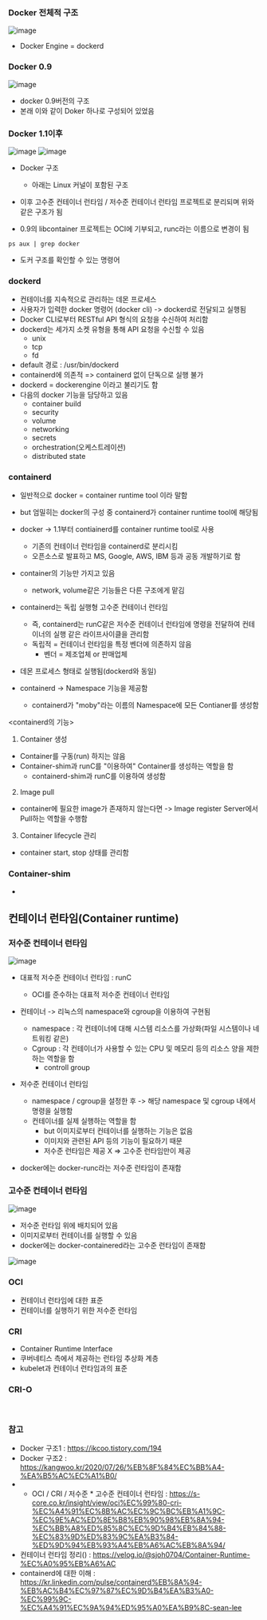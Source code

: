 
### Docker 전체적 구조
![image](https://user-images.githubusercontent.com/80720210/183785374-7d36956c-aa6c-41b5-ae47-870ce982b5de.png)

- Docker Engine = dockerd

### Docker 0.9
![image](https://user-images.githubusercontent.com/80720210/183378602-2d1fe51e-6ce5-43f4-bc05-76128400c1ac.png)
- docker 0.9버전의 구조
- 본래 이와 같이 Doker 하나로 구성되어 있었음

### Docker 1.1이후
![image](https://user-images.githubusercontent.com/80720210/183378560-fcf62f42-2a32-4e6b-94ef-f8ee4fd9fd4d.png)
![image](https://user-images.githubusercontent.com/80720210/183377674-5241cf2e-6412-4b01-9aa8-c3ceaf17e851.png)
- Docker 구조
  - 아래는 Linux 커널이 포함된 구조

- 이후 고수준 컨테이너 런타임 / 저수준 컨테이너 런타임 프로젝트로 분리되며 위와같은 구조가 됨
- 0.9의 libcontainer 프로젝트는 OCI에 기부되고, runc라는 이름으로 변경이 됨

```
ps aux | grep docker
```
- 도커 구조를 확인할 수 있는 명령어

### dockerd
- 컨테이너를 지속적으로 관리하는 데몬 프로세스
- 사용자가 입력한 docker 명령어 (docker cli) -> dockerd로 전달되고 실행됨
- Docker CLI로부터 RESTful API 형식의 요청을 수신하여 처리함
- dockerd는 세가지 소켓 유형을 통해 API 요청을 수신할 수 있음
  - unix
  - tcp
  - fd
- default 경로 : /usr/bin/dockerd
- containerd에 의존적 => containerd 없이 단독으로 실행 불가
- dockerd = dockerengine 이라고 불리기도 함
- 다음의 docker 기능을 담당하고 있음
  - container build
  - security
  - volume
  - networking
  - secrets
  - orchestration(오케스트레이션)
  - distributed state

### containerd
- 일반적으로 docker = container runtime tool 이라 말함
- but 엄밀히는 docker의 구성 중 containerd가 container runtime tool에 해당됨
- docker -> 1.1부터 contiainerd를 container runtime tool로 사용
  - 기존의 컨테이너 런타임을 containerd로 분리시킴
  - 오픈소스로 발표하고 MS, Google, AWS, IBM 등과 공동 개발하기로 함
- container의 기능만 가지고 있음
  - network, volume같은 기능들은 다른 구조에게 맡김
- containerd는 독립 실행형 고수준 컨테이너 런타임
  - 즉, containerd는 runC같은 저수준 컨테이너 런타임에 명령을 전달하여 컨테이너의 실행 같은 라이프사이클을 관리함
  - 독립적 = 컨테이너 런타임을 특정 벤더에 의존하지 않음
    - 벤더 = 제조업체 or 판매업체

- 데몬 프로세스 형태로 실행됨(dockerd와 동일)
- containerd -> Namespace 기능을 제공함
  - containerd가 "moby"라는 이름의 Namespace에 모든 Contianer를 생성함

<containerd의 기능>
1) Container 생성
  - Container를 구동(run) 하지는 않음
  - Container-shim과 runC를 "이용하여" Container를 생성하는 역할을 함
    - containerd-shim과 runC를 이용하여 생성함
2) Image pull
- container에 필요한 image가 존재하지 않는다면 -> Image register Server에서 Pull하는 역할을 수행함

3) Container lifecycle 관리
- container start, stop 상태를 관리함


### Container-shim
- 


## 컨테이너 런타임(Container runtime)
### 저수준 컨테이너 런타임
![image](https://user-images.githubusercontent.com/80720210/181204613-600d20c2-6617-4086-9893-f174fe8cd441.png)

- 대표적 저수준 컨테이너 런타임 : runC
  - OCI를 준수하는 대표적 저수준 컨테이너 런타임
- 컨테이너 -> 리눅스의 namespace와 cgroup을 이용하여 구현됨
  - namespace : 각 컨테이너에 대해 시스템 리소스를 가상화(파일 시스템이나 네트워킹 같은)
  - Cgroup : 각 컨테이너가 사용할 수 있는 CPU 및 메모리 등의 리소스 양을 제한하는 역할을 함
    - controll group
- 저수준 컨테이너 런타임 
  - namespace / cgroup을 설정한 후 -> 해당 namespace 및 cgroup 내에서 명령을 실행함
  - 컨테이너를 실제 실행하는 역할을 함
    - but 이미지로부터 컨테이너를 실행하는 기능은 없음
    - 이미지와 관련된 API 등의 기능이 필요하기 때문
    - 저수준 런타임은 제공 X => 고수준 런타임만이 제공

- docker에는 docker-runc라는 저수준 런타임이 존재함

### 고수준 컨테이너 런타임
![image](https://user-images.githubusercontent.com/80720210/183375754-111287b9-4b33-47b7-bfa1-9fb2f4e780d5.png)


- 저수준 런타임 위에 배치되어 있음
- 이미지로부터 컨테이너를 실행할 수 있음
- docker에는 docker-containered라는 고수준 런타임이 존재함


![image](https://user-images.githubusercontent.com/80720210/181181732-5dfd9431-954e-4fc4-8aa9-fd09f3c95199.png)
  
  
  
  
  
  
  
  
  
  
  
  
  
  
  
### OCI
- 컨테이너 런타임에 대한 표준
- 컨테이너를 실행하기 위한 저수준 런타임

### CRI
- Container Runtime Interface
- 쿠버네티스 측에서 제공하는 런타임 추상화 계층
-  kubelet과 컨테이너 런타임과의 표준

### CRI-O



<br/>

### 참고
- Docker 구조1 : https://ikcoo.tistory.com/194
- Docker 구조2 : https://kangwoo.kr/2020/07/26/%EB%8F%84%EC%BB%A4-%EA%B5%AC%EC%A1%B0/
- - OCI / CRI / 저수준 * 고수준 컨테이너 런타임 : https://s-core.co.kr/insight/view/oci%EC%99%80-cri-%EC%A4%91%EC%8B%AC%EC%9C%BC%EB%A1%9C-%EC%9E%AC%ED%8E%B8%EB%90%98%EB%8A%94-%EC%BB%A8%ED%85%8C%EC%9D%B4%EB%84%88-%EC%83%9D%ED%83%9C%EA%B3%84-%ED%9D%94%EB%93%A4%EB%A6%AC%EB%8A%94/
- 컨테이너 런타임 정리() : https://velog.io/@sjoh0704/Container-Runtime-%EC%A0%95%EB%A6%AC
- containerd에 대한 이해 : https://kr.linkedin.com/pulse/containerd%EB%8A%94-%EB%AC%B4%EC%97%87%EC%9D%B4%EA%B3%A0-%EC%99%9C-%EC%A4%91%EC%9A%94%ED%95%A0%EA%B9%8C-sean-lee
